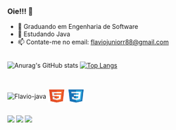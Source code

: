 ### Oie!!! 👋

- 🔭  Graduando em Engenharia de Software
- 🌱 Estudando Java
- 📫 Contate-me no email: flaviojuniorr88@gmail.com <br>

##

![Anurag's GitHub stats](https://github-readme-stats.vercel.app/api?username=Flaviojrr&theme=midnight-purple&show_icons=true)
[![Top Langs](https://github-readme-stats.vercel.app/api/top-langs/?username=Flaviojrr&layout=donut&theme=midnight-purple)](https://github.com/anuraghazra/github-readme-stats)

##
<div style="display: inline_block"><br>
  <img align="center" alt="Flavio-java" height="30" width="40" src="https://cdn.jsdelivr.net/gh/devicons/devicon/icons/java/java-original.svg" />
  <img align="center" alt="Flavio-HTML" height="30" width="40" src="https://raw.githubusercontent.com/devicons/devicon/master/icons/html5/html5-original.svg">
  <img align="center" alt="Flavio-CSS" height="30" width="40" src="https://raw.githubusercontent.com/devicons/devicon/master/icons/css3/css3-original.svg">
</div>

##

<div> 
  <a href="https://instagram.com/flavio.jrs" target="_blank"><img src="https://img.shields.io/badge/-Instagram-%23E4405F?style=for-the-badge&logo=instagram&logoColor=white" target="_blank"></a>
  <a href = "mailto:flaviojuniorr88@gmail.com"><img src="https://img.shields.io/badge/Gmail-D14836?style=for-the-badge&logo=gmail&logoColor=white" target="_blank"></a>
  <a href="www.linkedin.com/in/flávio-júnior-a49655226" target="_blank"><img src="https://img.shields.io/badge/-LinkedIn-%230077B5?style=for-the-badge&logo=linkedin&logoColor=white" target="_blank"></a> 
</div>
